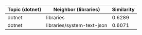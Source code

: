 | Topic (dotnet) | Neighbor (libraries) | Similarity |
|-------------|-------------------|------------|
| dotnet | libraries | 0.6289 |
| dotnet | libraries/system-text-json | 0.6071 |
